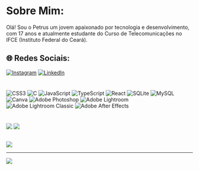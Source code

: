 # Sobre Mim:
Olá! Sou o Petrus um jovem apaixonado por tecnologia e desenvolvimento, com 17 anos e atualmente estudante do Curso de Telecomunicações no IFCE (Instituto Federal do Ceará).


## 🌐 Redes Sociais:
[![Instagram](https://img.shields.io/badge/Instagram-%23E4405F.svg?logo=Instagram&logoColor=white)](https://instagram.com/pwtrws) [![LinkedIn](https://img.shields.io/badge/LinkedIn-%230077B5.svg?logo=linkedin&logoColor=white)](https://linkedin.com/in/petrus-juca) 

# 
![CSS3](https://img.shields.io/badge/css3-%231572B6.svg?style=for-the-badge&logo=css3&logoColor=white) ![C](https://img.shields.io/badge/c-%2300599C.svg?style=for-the-badge&logo=c&logoColor=white) ![JavaScript](https://img.shields.io/badge/javascript-%23323330.svg?style=for-the-badge&logo=javascript&logoColor=%23F7DF1E) ![TypeScript](https://img.shields.io/badge/typescript-%23007ACC.svg?style=for-the-badge&logo=typescript&logoColor=white) ![React](https://img.shields.io/badge/react-%2320232a.svg?style=for-the-badge&logo=react&logoColor=%2361DAFB) ![SQLite](https://img.shields.io/badge/sqlite-%2307405e.svg?style=for-the-badge&logo=sqlite&logoColor=white) ![MySQL](https://img.shields.io/badge/mysql-4479A1.svg?style=for-the-badge&logo=mysql&logoColor=white) ![Canva](https://img.shields.io/badge/Canva-%2300C4CC.svg?style=for-the-badge&logo=Canva&logoColor=white) ![Adobe Photoshop](https://img.shields.io/badge/adobe%20photoshop-%2331A8FF.svg?style=for-the-badge&logo=adobe%20photoshop&logoColor=white) ![Adobe Lightroom](https://img.shields.io/badge/Adobe%20Lightroom-31A8FF.svg?style=for-the-badge&logo=Adobe%20Lightroom&logoColor=white) ![Adobe Lightroom Classic](https://img.shields.io/badge/Adobe%20Lightroom%20Classic-31A8FF.svg?style=for-the-badge&logo=Adobe%20Lightroom%20Classic&logoColor=white) ![Adobe After Effects](https://img.shields.io/badge/Adobe%20After%20Effects-9999FF.svg?style=for-the-badge&logo=Adobe%20After%20Effects&logoColor=white)
# 
![](https://github-readme-stats.vercel.app/api?username=petrusjuca&theme=dracula&hide_border=true&include_all_commits=true&count_private=true)
![](https://github-readme-stats.vercel.app/api/top-langs/?username=petrusjuca&theme=dracula&hide_border=true&include_all_commits=true&count_private=true&layout=compact)

## 
![](https://github-profile-trophy.vercel.app/?username=petrusjuca&theme=radical&no-frame=true&no-bg=true&margin-w=4)

---
[![](https://visitcount.itsvg.in/api?id=petrusjuca&icon=0&color=0)](https://visitcount.itsvg.in)

<!-- Proudly created with GPRM ( https://gprm.itsvg.in ) -->

